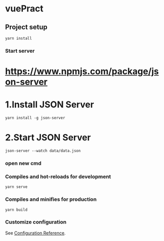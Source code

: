 # vuePract

## Project setup

```
yarn install
```

### Start server

# https://www.npmjs.com/package/json-server

# 1.Install JSON Server

```
yarn install -g json-server
```

# 2.Start JSON Server

```
json-server --watch data/data.json
```

### open new cmd

### Compiles and hot-reloads for development

```
yarn serve
```

### Compiles and minifies for production

```
yarn build
```

### Customize configuration

See [Configuration Reference](https://cli.vuejs.org/config/).
